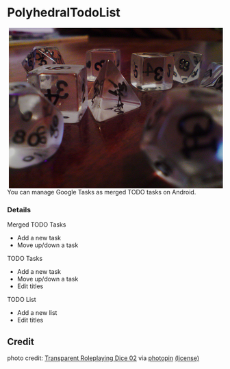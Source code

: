 # PolyhedralTodoList

<img src="images/polyDerived.jpg" alt="Polyhedral Icon" align="right" />
You can manage Google Tasks as merged TODO tasks on Android.

### Details
Merged TODO Tasks
* Add a new task
* Move up/down a task

TODO Tasks
* Add a new task
* Move up/down a task
* Edit titles

TODO List
* Add a new list
* Edit titles

## Credit
photo credit: <a href="http://www.flickr.com/photos/12840961@N03/2726434063">Transparent Roleplaying Dice 02</a> via <a href="http://photopin.com">photopin</a> <a href="https://creativecommons.org/licenses/by/2.0/">(license)</a>
